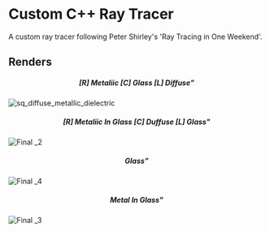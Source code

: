 # Custom C++ Ray Tracer

A custom ray tracer following Peter Shirley's 'Ray Tracing in One Weekend'.

## Renders

<h5 align="center">[R] Metaliic [C] Glass [L] Diffuse"</h5> 

![sq_diffuse_metallic_dielectric](https://github.com/rohithateappple/Ray-Tracer/assets/131531154/7509bcaa-1a24-4866-9091-7bae4925b364)

<h5 align="center">[R] Metaliic In Glass [C] Duffuse [L] Glass"</h5> 

![Final _2](https://github.com/rohithateappple/Ray-Tracer/assets/131531154/7c4f475c-8dac-4ed7-afeb-d8ca5d87843a)


<h5 align="center">Glass"</h5>   

![Final _4](https://github.com/rohithateappple/Ray-Tracer/assets/131531154/200b8a06-55c7-4e1b-876a-07bd70d2343e)

<h5 align="center">Metal In Glass"</h5>   

![Final _3](https://github.com/rohithateappple/Ray-Tracer/assets/131531154/b0d3d59a-b898-4ad6-8e54-2ad32caee174)
